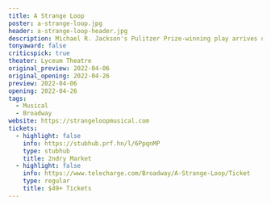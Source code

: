 ```yaml
---
title: A Strange Loop
poster: a-strange-loop.jpg
header: a-strange-loop-header.jpg
description: Michael R. Jackson's Pulitzer Prize-winning play arrives on Broadway.
tonyaward: false
criticspick: true
theater: Lyceum Theatre
original_preview: 2022-04-06
original_opening: 2022-04-26
preview: 2022-04-06
opening: 2022-04-26
tags: 
  - Musical
  - Broadway
website: https://strangeloopmusical.com
tickets: 
  - highlight: false
    info: https://stubhub.prf.hn/l/6PpqnMP
    type: stubhub
    title: 2ndry Market
  - highlight: false
    info: https://www.telecharge.com/Broadway/A-Strange-Loop/Ticket
    type: regular
    title: $49+ Tickets
---
```

